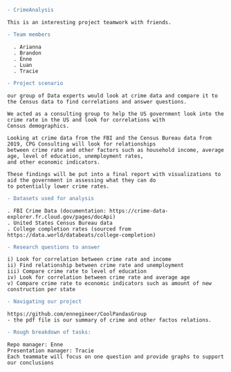 ```diff
- CrimeAnalysis
```

    This is an interesting project teamwork with friends. 
    
```diff
- Team members
```
      . Arianna
      . Brandon
      . Enne
      . Luan
      . Tracie
      

```diff
- Project scenario
```

    our group of Data experts would look at crime data and compare it to the Census data to find correlations and answer questions.

    We acted as a consulting group to help the US government look into the crime rate in the US and look for correlations with 
    Census demographics. 
    
    Looking at crime data from the FBI and the Census Bureau data from 2019, CPG Consulting will look for relationships 
    between crime rate and other factors such as household income, average age, level of education, unemployment rates, 
    and other economic indicators.

    These findings will be put into a final report with visualizations to aid the government in assessing what they can do 
    to potentially lower crime rates.

```diff
- Datasets used for analysis
```


    . FBI Crime Data (documentation: https://crime-data-explorer.fr.cloud.gov/pages/docApi)
    . United States Census Bureau data
    . College completion rates (sourced from https://data.world/databeats/college-completion)

```diff
- Research questions to answer
```

    i) Look for correlation between crime rate and income
    ii) Find relationship between crime rate and unemployment
    iii) Compare crime rate to level of education
    iv) Look for correlation between crime rate and average age
    v) Compare crime rate to economic indicators such as amount of new construction per state

      
```diff      
- Navigating our project
```

    https://github.com/ennegineer/CoolPandasGroup
    - the pdf file is our summary of crime and other factos relations.

``` diff
- Rough breakdown of tasks:
```

    Repo manager: Enne
    Presentation manager: Tracie
    Each teammate will focus on one question and provide graphs to support our conclusions

